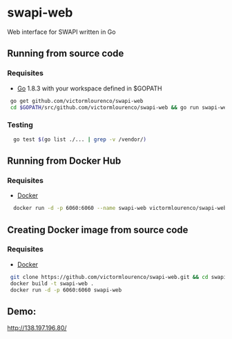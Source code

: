 # swapi-web
Web interface for SWAPI written in Go

## Running from source code
### Requisites
- [Go](https://golang.org/doc/install) 1.8.3 with your workspace defined in $GOPATH

```sh
 go get github.com/victormlourenco/swapi-web
 cd $GOPATH/src/github.com/victormlourenco/swapi-web && go run swapi-web.go
```

### Testing

```sh
  go test $(go list ./... | grep -v /vendor/)
```

## Running from Docker Hub
### Requisites
- [Docker](https://get.docker.com/)
```sh
  docker run -d -p 6060:6060 --name swapi-web victormlourenco/swapi-web
```

## Creating Docker image from source code
### Requisites
- [Docker](https://get.docker.com/)

```sh
 git clone https://github.com/victormlourenco/swapi-web.git && cd swapi-web
 docker build -t swapi-web .
 docker run -d -p 6060:6060 swapi-web
```

## Demo:
http://138.197.196.80/
